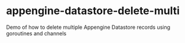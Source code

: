 # appengine-datastore-delete-multi
Demo of how to delete multiple Appengine Datastore records using goroutines and channels
